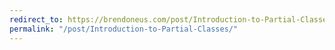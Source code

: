 ```yaml
---
redirect_to: https://brendoneus.com/post/Introduction-to-Partial-Classes/
permalink: "/post/Introduction-to-Partial-Classes/"
---
```


